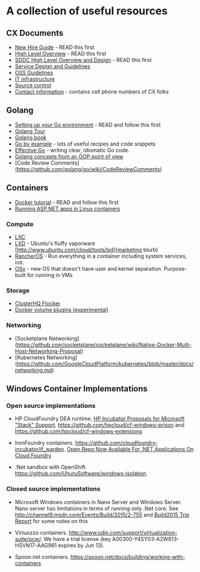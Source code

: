 # A collection of useful resources

## CX Documents
* [New Hire Guide](doc/NewHire.md) - READ this first
* [High Level Overview](doc/HLO.docx) - READ this first
* [SDDC High Level Overview and Design](doc/SDDC.docx) - READ this first
* [Service Design and Guidelines](doc/design.md)
* [OSS Guidelines](doc/OSS.md)
* [IT infrastructure](doc/infra.md)
* [Source control](doc/sourcecontrol.md)
* [Contact information](doc/contact.txt) - contains cell phone numbers of CX folks

## Golang

* [Setting up your Go environment](http://golang.org/doc/code.html) - READ
  and follow this first
* [Golang Tour](https://tour.golang.org)
* [Golang book](https://www.golang-book.com/books/intro)
* [Go by example](https://gobyexample.com/) - lots of useful recipes and code
  snippets 
* [Effective Go](http://golang.org/doc/effective_go.html) - writing clear,
  idiomatic Go code.
* [Golang concepts from an OOP point of view](https://github.com/luciotato/golang-notes/blob/master/OOP.md)
* [Code Review Comments] (https://github.com/golang/go/wiki/CodeReviewComments)

## Containers
* [Docker tutorial](https://docs.docker.com/mac/started/) - READ and follow this
  first
* [Running ASP.NET apps in Linux
  containers](http://blogs.msdn.com/b/webdev/archive/2015/01/14/running-asp-net-5-applications-in-linux-containers-with-docker.aspx)


### Compute
* [LXC](https://linuxcontainers.org/)
* [LXD](https://linuxcontainers.org/lxd/introduction/) - Ubuntu's fluffy
  vaporware [http://www.ubuntu.com/cloud/tools/lxd](marketing blurb)
* [RancherOS](http://os.docs.rancher.com/) - Run everything in a container
  including system services, init.
* [OSv](http://osv.io/) - new OS that doesn't have user and kernel separation.
 Purpose-built for running in VMs
 
### Storage
* [ClusterHQ Flocker](https://docs.clusterhq.com/en/0.3.2/introduction.html)
* [Docker volume plugins (experimental)](https://github.com/docker/docker/blob/master/experimental/plugins_volume.md)

### Networking

* [Socketplane Networking] (https://github.com/socketplane/socketplane/wiki/Native-Docker-Multi-Host-Networking-Proposal)
* [Kubernetes Networking] (https://github.com/GoogleCloudPlatform/kubernetes/blob/master/docs/networking.md)

## Windows Container Implementations

### Open source implementations
* HP CloudFoundry DEA runtime. [HP Incubator Proposals for Microsoft "Stack"
  Support](http://lists.cloudfoundry.org/pipermail/cf-dev/2015-May/000023.html).
  https://github.com/hpcloud/cf-windows-prison and
  https://github.com/hpcloud/cf-windows-extensions

* IronFoundry containers. https://github.com/cloudfoundry-incubator/if_warden.
  [Open Repo Now Available For .NET Applications On Cloud
Foundry](http://blog.pivotal.io/cloud-foundry-pivotal/products/open-repo-now-available-for-net-applications-on-cloud-foundry)

* .Net sandbox with OpenShift. https://github.com/UhuruSoftware/windows-isolation. 
 
### Closed source implementations

* Microsoft Windows containers in Nano Server and Windows Server. Nano server
  has limitations in terms of running only .Net core. See
  http://channel9.msdn.com/Events/Build/2015/2-755 and [Build2015 Trip
  Report](https://docs.google.com/document/d/1NB4PHgL9l8vDrq1X02GKql0xB3SUNFv49FsNZWWXdwY/edit?usp=sharing)
  for some notes on this

* Virtuozzo containers. http://www.odin.com/support/virtualization-suite/pcw/.
  We have a trial license (key A00300-Y4SY03-A2W813-HSVN17-AAG961 expires by
  Jun 13).

* Spoon.net containers.  https://spoon.net/docs/building/working-with-containers

